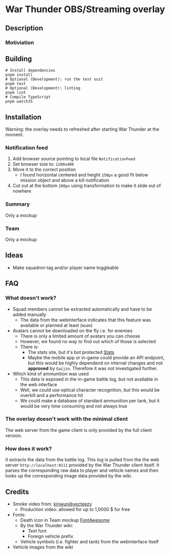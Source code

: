 # War Thunder OBS/Streaming overlay

## Description

### Motiviation

## Building

```shell
# Install dependencies
pnpm install
# Optional (Development): run the test suit
pnpm test
# Optional (Development): linting
pnpm lint
# Compile TypeScript
pnpm watchJS
```

## Installation

Warning: the overlay needs to refreshed after starting War Thunder at the moment.

### Notification feed

1. Add browser source pointing to local file `NotificationFeed`
2. Set browser size to: `1200x400`
3. Move it to the correct position
    * I found horizontal centered and height `150px` a good fit below mission object and above a kill notification
4. Cut out at the bottom `200px` using transformation to make it slide out of nowhere

### Summary

Only a mockup

### Team

Only a mockup

## Ideas

* Make squadron tag and/or player name toggleable

## FAQ

### What doesn't work?

* Squad members cannot be extracted automatically and have to be added manually
    * The data from the webinterface indicates that this feature was available or planned at least (`mode`)
* Avatars cannot be downloaded on the fly i.e. for enemies
    * There is only a limited amount of avatars you can choose
    * However, we found no way to find out which of those is selected
    * There is:
        * The stats site, but it's bot protected [Stats](https://warthunder.com/de/community/userinfo?nick=TuxCode)
        * Maybe the mobile app or in-game could provide an API endpoint, but this would be highly
        dependend on internal changes and not **approved** by `Gaijin`. Therefore it was not investigated further.
* Which kind of ammunition was used
    * This data is exposed in the in-game battle log, but not available in the web interface
    * Well, we could use optical character recognition, but this would be overkill and a performance hit
    * We could make a database of standard ammunition per tank, but it would be very time consuming and not always true

### The overlay doesn't work with the minimal client

The web server from the game client is only provided by the full client version.

### How does it work?

It extracts the data from the battle log. This log is pulled from the the web server `http://localhost:9111` provided
by the War Thunder client itself. It parses the corresponding raw data to player and vehicle names and then looks up
the corresponding image data provided by the wiki.

## Credits

* Smoke video from: [kinwun@vecteezy](https://www.vecteezy.com/video/40944070-muzzle-flash-on-green-background)
    * Production video: allowed for up to 1,0000 $ for free
* Fonts:
    * Death icon in Team mockup [FontAwesome](https://fontawesome.com/icons/skull-crossbones?f=classic&s=solid)
    * By the War Thunder wiki:
        * Text font
        * Foreign vehicle prefix
    * Vehicle symbols (i.e. fighter and tank) from the webinterface itself
* Vehicle images from the wiki
